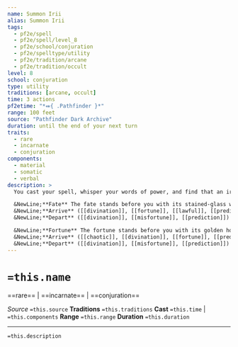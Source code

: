 ```yaml
---
name: Summon Irii
alias: Summon Irii
tags:
  - pf2e/spell
  - pf2e/spell/level_8
  - pf2e/school/conjuration
  - pf2e/spelltype/utility
  - pf2e/tradition/arcane
  - pf2e/tradition/occult
level: 8
school: conjuration
type: utility
traditions: [arcane, occult]
time: 3 actions
pf2etime: "*⬽{ .Pathfinder }*"
range: 100 feet
source: "Pathfinder Dark Archive"
duration: until the end of your next turn
traits:
  - rare
  - incarnate
  - conjuration
components:
  - material
  - somatic
  - verbal
description: >
  You cast your spell, whisper your words of power, and find that an irii is already here-indeed, they have always been here, and always were, and always will be. The temporal being occupies the space of a Medium creature and has a Speed of 60 feet and a fly Speed of 60 feet. When you Cast this Spell, choose whether it summons a fate irii or a fortune irii.

  &NewLine;**Fate** The fate stands before you with its stained-glass wings and animal-headed gaze, floating eyes circling about it
  &NewLine;**Arrive** ([[divination]], [[fortune]], [[lawful]], [[prediction]])**Decree the Immutability of Time** While within 30 feet of the fate, you and your allies who roll below 10 on a d20 for an attack roll, Perception check, saving throw, or skill check get a 10 instead
  &NewLine;**Depart** ([[divination]], [[misfortune]], [[prediction]]) **Observe the Inevitability of Destiny** Each enemy within a 30-foot emanation must attempt a Will save. If a creature fails its save, until the end of its next turn, any time it rolls above 10 on a d20 for an attack roll, Perception check, saving throw, or skill check, it gets a 10 instead.

  &NewLine;**Fortune** The fortune stands before you with its golden horns and moth-scale wings, a sly smirk on its elfin face
  &NewLine;**Arrive** ([[chaotic]], [[divination]], [[fortune]], [[prediction]]) **Decree the Chaos of Infinity** While within 30 feet of the fortune, you and your allies roll twice and take the higher roll on all damage rolls, Perception checks, and saving throws
  &NewLine;**Depart** ([[divination]], [[misfortune]], [[prediction]]) **Sunder Eternity's Authority** Each enemy within a 30-foot emanation must attempt a Will save. A creature that fails its save must roll twice and take the lower result on all damage rolls, Perception checks, and saving throws until the end of its next turn.
---
```

# `=this.name`
==rare== | ==incarnate== | ==conjuration==

*Source* `=this.source`
**Traditions** `=this.traditions`
**Cast** `=this.time` | `=this.components`
**Range** `=this.range`
**Duration** `=this.duration`

***
`=this.description`